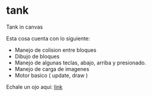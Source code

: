 tank
====

Tank in canvas

Esta cosa cuenta con lo siguiente:
* Manejo de colision entre bloques
* Dibujo de bloques
* Manejo de algunas teclas, abajo, arriba y presionado.
* Manejo de carga de imagenes
* Motor basico ( update, draw )

Echale un ojo aqui: [link]( "http://estuardolh.github.io/tank" )